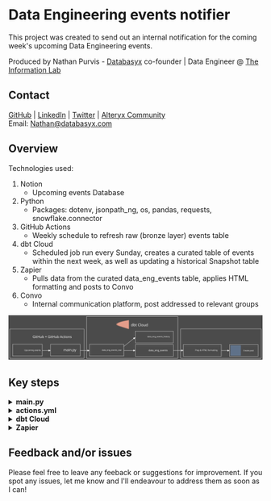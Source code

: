 <h1>Data Engineering events notifier</h1>

This project was created to send out an internal notification for the coming week's upcoming Data Engineering events.

Produced by Nathan Purvis - [Databasyx](https://www.databasyx.com/) co-founder | Data Engineer @ [The Information Lab](https://www.theinformationlab.co.uk/)

<h2>Contact</h2>

[GitHub](https://github.com/DataNath) | [LinkedIn](https://www.linkedin.com/in/nathan-purvis/) | [Twitter](https://x.com/DataNath) | [Alteryx Community](https://community.alteryx.com/t5/user/viewprofilepage/user-id/307299)  
Email: Nathan@databasyx.com

<h2>Overview</h2>

Technologies used:

1. Notion
    - Upcoming events Database
2. Python
    - Packages: dotenv, jsonpath_ng, os, pandas, requests, snowflake.connector
3. GitHub Actions
    - Weekly schedule to refresh raw (bronze layer) events table
4. dbt Cloud
    - Scheduled job run every Sunday, creates a curated table of events within the next week, as well as updating a historical Snapshot table
5. Zapier
    - Pulls data from the curated data_eng_events table, applies HTML formatting and posts to Convo
6. Convo
    - Internal communication platform, post addressed to relevant groups

[![Process diagram](.docs/process.svg)](.docs/process.svg)

<h2>Key steps</h2>

<details>
<summary><strong style="font size 24px;";>main.py</strong></summary>

>
Using environment variables to pull in GitHub Actions secrets
```python
database_id     = os.getenv("DATABASE_ID")
bearer_token    = os.getenv("BEARER_TOKEN")
sf_user         = os.getenv("USER")
sf_password     = os.getenv("PASSWORD")
sf_account      = os.getenv("ACCOUNT")
sf_warehouse    = os.getenv("WAREHOUSE")
sf_database     = os.getenv("DATABASE")
sf_schema       = os.getenv("SCHEMA")
```

![GitHub Actions secrets](.docs/secrets.png)

Picking out target attributes in the API response using JSONPath
```python
details = {
            "uid":   page.get("id"),
            "name": "$.properties.Name.title[*].text.content",
            "date": "$.properties.Date.date.start",
            "time": "$.properties.Time.rich_text[*].text.content",
            "url":  "$.properties.Link.url"
        }
```

Use a cursor object to execute various SQL statements
    - Drop the current table, return record count of newly-created table & cast new grants ready for dbt

```python
drop_query = f'DROP TABLE IF EXISTS "{table_name}"'
conn.cursor().execute(drop_query)

count_query = f'SELECT COUNT(*) FROM "{table_name}"'
count = conn.cursor().execute(count_query).fetchone()[0]

grant_query = f"GRANT SELECT ON ALL TABLES IN SCHEMA {sf_schema} TO ROLE CORE"
grant = conn.cursor().execute(grant_query)
```

</details>

<details>
<summary><strong style="font size 24px;";>actions.yml</strong></summary>

>
Set up cron scheduling for midday every Sunday
```yml
on:
  schedule:
    - cron: "0 12 * * 0"
```

Install latest version of pip and all required packages
```yml
- name: Environment setup
        run: |
          python -m pip install --upgrade pip
          pip install -r requirements.txt
```

Sets environment variables from GitHub Actions secrets then runs Python unbuffered
```yml
- name: Run script
        env:
          DATABASE_ID:  ${{secrets.DATABASE_ID}}
          BEARER_TOKEN: ${{secrets.BEARER_TOKEN}}
          USER:         ${{secrets.USER}}
          PASSWORD:     ${{secrets.PASSWORD}}
          ACCOUNT:      ${{secrets.ACCOUNT}}
          WAREHOUSE:    ${{secrets.WAREHOUSE}}
          DATABASE:     ${{secrets.DATABASE}}
          SCHEMA:       ${{secrets.SCHEMA}}
        run: |
          python -u main.py
```

</details>

<details>
<summary><strong style="font size 24px;";>dbt Cloud</strong></summary>

>
Configure Snapshot table to show changes to events
```yml
version: 2

snapshots:
  - name: data_eng_events_history
    relation: source('bronze', 'data_eng_events_raw')
    config:
      unique_key: '"uid"'
      strategy: check
      check_cols: all
      hard_deletes: new_record
      snapshot_meta_column_names:
        dbt_scd_id: scd_hash
        dbt_updated_at: updated_at
        dbt_valid_from: valid_from_date
        dbt_valid_to: valid_until_date
        dbt_is_deleted: has_been_deleted
      dbt_valid_to_current: DATEADD(day, 1, CURRENT_DATE)
```

Set up correct materializations and ensure correct grants on gold objects ready for Zapier
```yml
models:
  data_eng_events_notifier:
    silver:
      +materialized: ephemeral
    gold:
      +materialized: table
      +grants:
        select: "DATASCHOOL"
```

</details>

<details>
<summary><strong style="font size 24px;";>Zapier</strong></summary>

>
Pull only relevant fields from snowflake
```sql
SELECT
  *
EXCLUDE
  "uid"
FROM DATA_ENG_EVENTS
ORDER BY
  "date",
  "time"
```

Code by Zapier - Python to create formatted Convo post
```python
name = inputData['name'].split(',')
date = inputData['date'].split(',')
time = inputData['time'].split(',')
link = inputData['link'].split(',')

combined = list(zip(name, date, time, link))

combined.sort(key=lambda x: (x[1], x[2]))

message = 'Upcoming events this week:<br>'+chr(0x200B)+'<br>'

for n, d, t, l in combined:
    message += f"\U0001F4DA Name: {n}<br>"
    message += f"\U0001F4C6 Date: {d}<br>"
    message += f"\U0001F55D Time: {t}<br>"
    message += f'\U0001F517 URL: <a href="{l}">Event page</a><br>'+chr(0x200B)+'<br>'

message += 'Hope to see you there! Remember to write up a reflective post to share your thoughts and any interesting learnings/connections!'

return{"output": message}
```

</details>

<h2>Feedback and/or issues</h2>

Please feel free to leave any feeback or suggestions for improvement. If you spot any issues, let me know and I'll endeavour to address them as soon as I can!